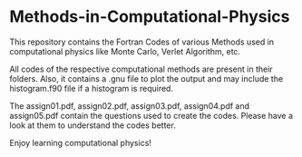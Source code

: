 # Methods-in-Computational-Physics
This repository contains the Fortran Codes of various Methods used in computational physics like Monte Carlo, Verlet Algorithm, etc. 

All codes of the respective computational methods are present in their folders. Also, it contains a .gnu file to plot the output and may include the histogram.f90 file if a histogram is required. 

The assign01.pdf, assign02.pdf, assign03.pdf, assign04.pdf and assign05.pdf contain the questions used to create the codes. Please have a look at them to understand the codes better. 

Enjoy learning computational physics!
